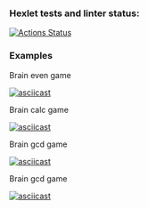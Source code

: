 ### Hexlet tests and linter status:
[![Actions Status](https://github.com/Fiklik/python-project-49/workflows/hexlet-check/badge.svg)](https://github.com/Fiklik/python-project-49/actions)

### Examples

Brain even game

[![asciicast](https://asciinema.org/a/RXyq0yKVzJo0LIA6Yy1Go4GQS.svg)](https://asciinema.org/a/RXyq0yKVzJo0LIA6Yy1Go4GQS)

Brain calc game

[![asciicast](https://asciinema.org/a/gANXMyY8CeuZBwcqCWXicJdIw.svg)](https://asciinema.org/a/gANXMyY8CeuZBwcqCWXicJdIw)

Brain gcd game

[![asciicast](https://asciinema.org/a/lDLrT8x55tbuwHqEIHuKoZ4Pp.svg)](https://asciinema.org/a/lDLrT8x55tbuwHqEIHuKoZ4Pp)

Brain gcd game

[![asciicast](https://asciinema.org/a/qpHRq2h7qNRVdbRSf4u7V3uUv.svg)](https://asciinema.org/a/qpHRq2h7qNRVdbRSf4u7V3uUv)

